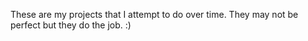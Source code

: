 These are my projects that I attempt to do over time. They may not be perfect but they do the job. :)
